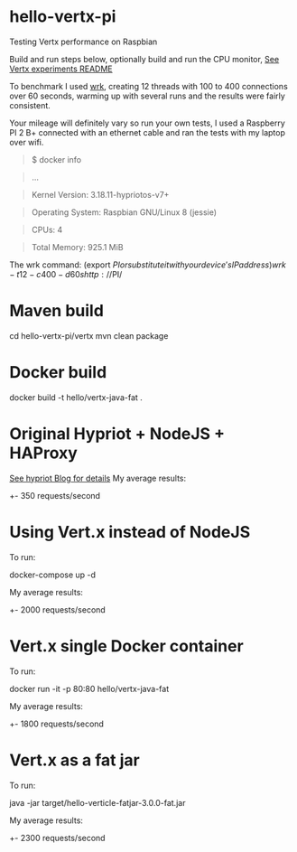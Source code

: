 # hello-vertx-pi
Testing Vertx performance on Raspbian

Build and run steps below, optionally build and run the CPU monitor, [See Vertx experiments README](vert-x3-experiments-rpi-cpuload/README.md)

To benchmark I used [wrk](https://github.com/wg/wrk), creating 12 threads with 100 to 400 connections over 60 seconds, warming up with several runs and the results were fairly consistent.

Your mileage will definitely vary so run your own tests, I used a Raspberry PI 2 B+ connected with an ethernet cable
and ran the tests with my laptop over wifi.

> $ docker info

> ...

> Kernel Version: 3.18.11-hypriotos-v7+

> Operating System: Raspbian GNU/Linux 8 (jessie)

> CPUs: 4

> Total Memory: 925.1 MiB


The wrk command: (export $PI or substitute it with your device's IP address)
wrk -t12 -c400 -d60s http://$PI/


# Maven build
cd hello-vertx-pi/vertx
mvn clean package

# Docker build
docker build -t hello/vertx-java-fat .

# Original Hypriot + NodeJS + HAProxy
[See hypriot Blog for details](http://blog.hypriot.com/post/docker-compose-nodejs-haproxy/)
My average results:

+- 350 requests/second

# Using Vert.x instead of NodeJS
To run:

docker-compose up -d

My average results:

+- 2000 requests/second

# Vert.x single Docker container
To run:

docker run -it -p 80:80 hello/vertx-java-fat

My average results:

+- 1800 requests/second

# Vert.x as a fat jar

To run:

java -jar target/hello-verticle-fatjar-3.0.0-fat.jar

My average results:

+- 2300 requests/second

